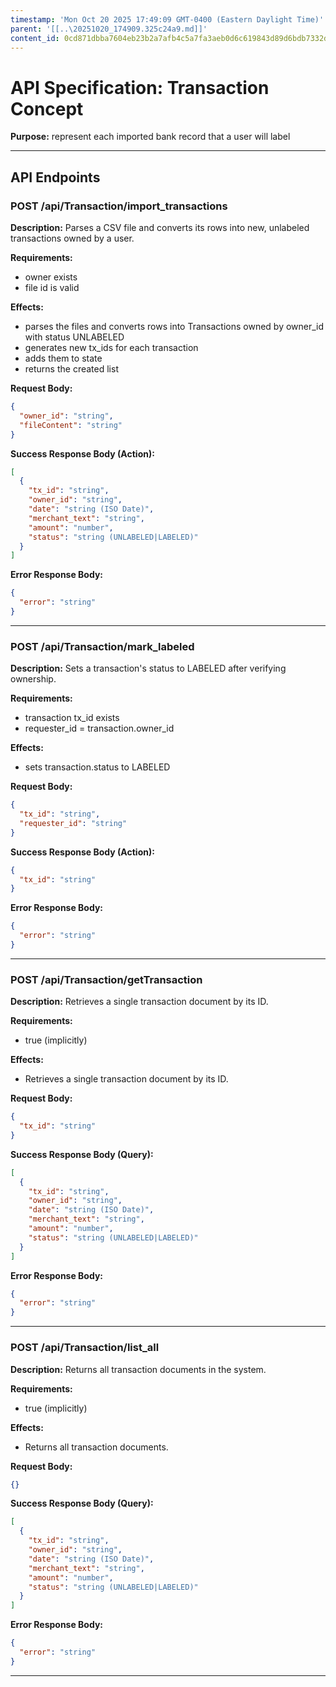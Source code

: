 ```yaml
---
timestamp: 'Mon Oct 20 2025 17:49:09 GMT-0400 (Eastern Daylight Time)'
parent: '[[..\20251020_174909.325c24a9.md]]'
content_id: 0cd871dbba7604eb23b2a7afb4c5a7fa3aeb0d6c619843d89d6bdb7332de3480
---
```


# API Specification: Transaction Concept

**Purpose:** represent each imported bank record that a user will label

***

## API Endpoints

### POST /api/Transaction/import\_transactions

**Description:** Parses a CSV file and converts its rows into new, unlabeled transactions owned by a user.

**Requirements:**

* owner exists
* file id is valid

**Effects:**

* parses the files and converts rows into Transactions owned by owner\_id with status UNLABELED
* generates new tx\_ids for each transaction
* adds them to state
* returns the created list

**Request Body:**

```json
{
  "owner_id": "string",
  "fileContent": "string"
}
```

**Success Response Body (Action):**

```json
[
  {
    "tx_id": "string",
    "owner_id": "string",
    "date": "string (ISO Date)",
    "merchant_text": "string",
    "amount": "number",
    "status": "string (UNLABELED|LABELED)"
  }
]
```

**Error Response Body:**

```json
{
  "error": "string"
}
```

***

### POST /api/Transaction/mark\_labeled

**Description:** Sets a transaction's status to LABELED after verifying ownership.

**Requirements:**

* transaction tx\_id exists
* requester\_id = transaction.owner\_id

**Effects:**

* sets transaction.status to LABELED

**Request Body:**

```json
{
  "tx_id": "string",
  "requester_id": "string"
}
```

**Success Response Body (Action):**

```json
{
  "tx_id": "string"
}
```

**Error Response Body:**

```json
{
  "error": "string"
}
```

***

### POST /api/Transaction/getTransaction

**Description:** Retrieves a single transaction document by its ID.

**Requirements:**

* true (implicitly)

**Effects:**

* Retrieves a single transaction document by its ID.

**Request Body:**

```json
{
  "tx_id": "string"
}
```

**Success Response Body (Query):**

```json
[
  {
    "tx_id": "string",
    "owner_id": "string",
    "date": "string (ISO Date)",
    "merchant_text": "string",
    "amount": "number",
    "status": "string (UNLABELED|LABELED)"
  }
]
```

**Error Response Body:**

```json
{
  "error": "string"
}
```

***

### POST /api/Transaction/list\_all

**Description:** Returns all transaction documents in the system.

**Requirements:**

* true (implicitly)

**Effects:**

* Returns all transaction documents.

**Request Body:**

```json
{}
```

**Success Response Body (Query):**

```json
[
  {
    "tx_id": "string",
    "owner_id": "string",
    "date": "string (ISO Date)",
    "merchant_text": "string",
    "amount": "number",
    "status": "string (UNLABELED|LABELED)"
  }
]
```

**Error Response Body:**

```json
{
  "error": "string"
}
```

***
